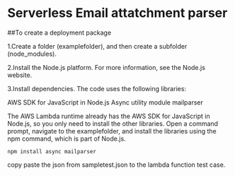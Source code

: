 # Serverless Email attatchment parser

##To create a deployment package

1.Create a folder (examplefolder), and then create a subfolder (node_modules).

2.Install the Node.js platform. For more information, see the Node.js website.

3.Install dependencies. The code uses the following libraries:

  AWS SDK for JavaScript in Node.js
  Async utility module
  mailparser

The AWS Lambda runtime already has the AWS SDK for JavaScript in Node.js, so you only need to install the other libraries. Open a command prompt, navigate to the examplefolder, and install the libraries using the npm command, which is part of Node.js.

```
npm install async mailparser
```

copy paste the json from sampletest.json to the lambda function test case.
